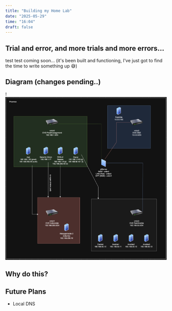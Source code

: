 ```yaml
---
title: "Building my Home Lab"
date: "2025-05-29"
time: "16:04"
draft: false
---
```

## Trial and error, and more trials and more errors...
test test
coming soon... (it's been built and functioning, I've just got to find the time to write something up 😅)

## Diagram (changes pending..)
!![Image Description](/images/Pasted%20image%2020250529161435.png)
## Why do this?
## Future Plans
- Local DNS